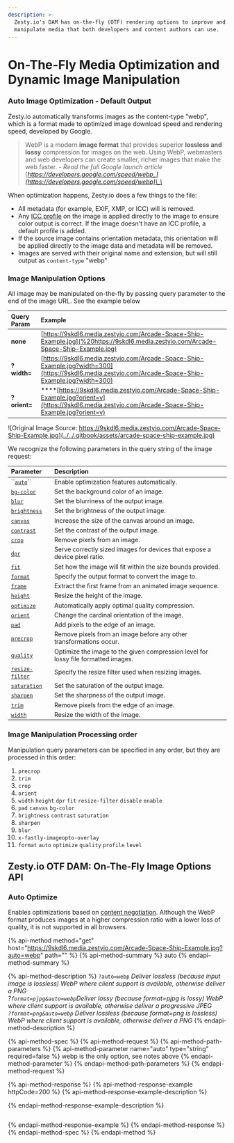 ```yaml
---
description: >-
  Zesty.io's DAM has on-the-fly (OTF) rendering options to improve and
  manipulate media that both developers and content authors can use.
---
```


# On-The-Fly Media Optimization and Dynamic Image Manipulation

### Auto Image Optimization - Default Output

Zesty.io automatically transforms images as the content-type "webp", which is a format made to  optimized image download speed and rendering speed, developed by Google.

> WebP is a modern **image format** that provides superior **lossless and lossy** compression for images on the web. Using WebP, webmasters and web developers can create smaller, richer images that make the web faster. - _Read the full Google launch article_ [_https://developers.google.com/speed/webp_](https://developers.google.com/speed/webp)\_\_

 When optimization happens, Zesty.io does a few things to the file:

* All metadata \(for example, EXIF, XMP, or ICC\) will is removed.
* Any [ICC profile](https://en.wikipedia.org/wiki/ICC_profile) on the image is applied directly to the image to ensure color output is correct. If the image doesn't have an ICC profile, a default profile is added.
* If the source image contains orientation metadata, this orientation will be applied directly to the image data and metadata will be removed.
* Images are served with their original name and extension, but will still output as `content-type` "webp" 

### Image Manipulation Options

All image may be manipulated on-the-fly by passing query parameter to the end of the image URL. See the example below

| Query Param | Example |
| :--- | :--- |
| **none** | [https://9skdl6.media.zestyio.com/Arcade-Space-Ship-Example.jpg](%20https://9skdl6.media.zestyio.com/Arcade-Space-Ship-Example.jpg) |
| **?width=** | [https://9skdl6.media.zestyio.com/Arcade-Space-Ship-Example.jpg?width=300](https://9skdl6.media.zestyio.com/Arcade-Space-Ship-Example.jpg?width=300) |
| **?orient=** | \*\*\*\*[https://9skdl6.media.zestyio.com/Arcade-Space-Ship-Example.jpg?orient=v](https://9skdl6.media.zestyio.com/Arcade-Space-Ship-Example.jpg?orient=v) |

![Original Image Source: https://9skdl6.media.zestyio.com/Arcade-Space-Ship-Example.jpg](../../.gitbook/assets/arcade-space-ship-example.jpg)

We recognize the following parameters in the query string of the image request:

| Parameter | Description |
| :--- | :--- |
| \`\`[`auto`](on-the-fly-media-optimization-and-dynamic-image-manipulation.md#auto)\`\` | Enable optimization features automatically. |
| [`bg-color`](https://developer.fastly.com/reference/io/bg-color) | Set the background color of an image. |
| [`blur`](https://developer.fastly.com/reference/io/blur) | Set the blurriness of the output image. |
| [`brightness`](https://developer.fastly.com/reference/io/brightness) | Set the brightness of the output image. |
| [`canvas`](https://developer.fastly.com/reference/io/canvas) | Increase the size of the canvas around an image. |
| [`contrast`](https://developer.fastly.com/reference/io/contrast) | Set the contrast of the output image. |
| [`crop`](https://developer.fastly.com/reference/io/crop) | Remove pixels from an image. |
| [`dpr`](https://developer.fastly.com/reference/io/dpr) | Serve correctly sized images for devices that expose a device pixel ratio. |
| [`fit`](https://developer.fastly.com/reference/io/fit) | Set how the image will fit within the size bounds provided. |
| [`format`](https://developer.fastly.com/reference/io/format) | Specify the output format to convert the image to. |
| [`frame`](https://developer.fastly.com/reference/io/frame) | Extract the first frame from an animated image sequence. |
| [`height`](https://developer.fastly.com/reference/io/height) | Resize the height of the image. |
| [`optimize`](https://developer.fastly.com/reference/io/optimize) | Automatically apply optimal quality compression. |
| [`orient`](https://developer.fastly.com/reference/io/orient) | Change the cardinal orientation of the image. |
| [`pad`](https://developer.fastly.com/reference/io/pad) | Add pixels to the edge of an image. |
| [`precrop`](https://developer.fastly.com/reference/io/precrop) | Remove pixels from an image before any other transformations occur. |
| [`quality`](https://developer.fastly.com/reference/io/quality) | Optimize the image to the given compression level for lossy file formatted images. |
| [`resize-filter`](https://developer.fastly.com/reference/io/resize-filter) | Specify the resize filter used when resizing images. |
| [`saturation`](https://developer.fastly.com/reference/io/saturation) | Set the saturation of the output image. |
| [`sharpen`](https://developer.fastly.com/reference/io/sharpen) | Set the sharpness of the output image. |
| [`trim`](https://developer.fastly.com/reference/io/trim) | Remove pixels from the edge of an image. |
| [`width`](https://developer.fastly.com/reference/io/width) | Resize the width of the image. |

### Image Manipulation Processing order

Manipulation query parameters can be specified in any order, but they are processed in this order:

1. `precrop`
2. `trim`
3. `crop`
4. `orient`
5. `width` `height` `dpr` `fit` `resize-filter` `disable` `enable`
6. `pad` `canvas` `bg-color`
7. `brightness` `contrast` `saturation`
8. `sharpen`
9. `blur`
10. `x-fastly-imageopto-overlay`
11. `format` `auto` `optimize` `quality` `profile` `level`

## Zesty.io OTF DAM: On-The-Fly Image Options API

### Auto Optimize

Enables optimizations based on [content negotiation](https://developer.mozilla.org/en-US/docs/Web/HTTP/Content_negotiation). Although the WebP format produces images at a higher compression ratio with a lower loss of quality, it is not supported in all browsers.

{% api-method method="get" host="https://9skdl6.media.zestyio.com/Arcade-Space-Ship-Example.jpg?auto=webp" path="" %}
{% api-method-summary %}
auto
{% endapi-method-summary %}

{% api-method-description %}
`?auto=webp` _Deliver lossless \(because input image is lossless\) WebP where client support is available, otherwise deliver a PNG  
?`format=pjpg&auto=webp`Deliver lossy \(because format=pjpg is lossy\) WebP where client support is available, otherwise deliver a progressive JPEG  
`?format=png&auto=webp`	Deliver lossless \(because format=png is lossless\) WebP where client support is available, otherwise deliver a PNG_
{% endapi-method-description %}

{% api-method-spec %}
{% api-method-request %}
{% api-method-path-parameters %}
{% api-method-parameter name="auto" type="string" required=false %}
webp is the only option, see notes above
{% endapi-method-parameter %}
{% endapi-method-path-parameters %}
{% endapi-method-request %}

{% api-method-response %}
{% api-method-response-example httpCode=200 %}
{% api-method-response-example-description %}

{% endapi-method-response-example-description %}

```

```
{% endapi-method-response-example %}
{% endapi-method-response %}
{% endapi-method-spec %}
{% endapi-method %}

